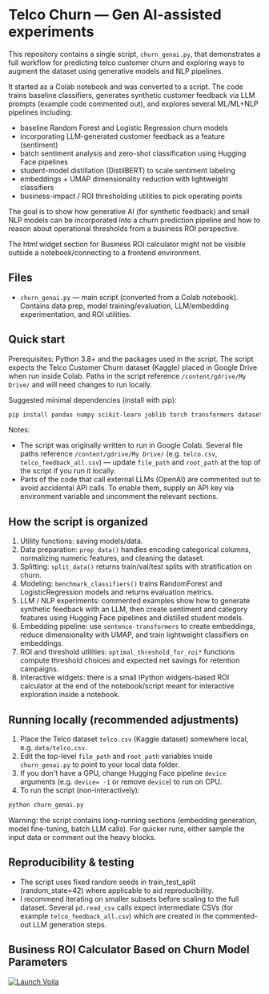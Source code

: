 # Telco Churn — Gen AI-assisted experiments

This repository contains a single script, `churn_genai.py`, that demonstrates a full workflow for predicting telco customer churn and exploring ways to augment the dataset using generative models and NLP pipelines.

It started as a Colab notebook and was converted to a script. The code trains baseline classifiers, generates synthetic customer feedback via LLM prompts (example code commented out), and explores several ML/ML+NLP pipelines including:

- baseline Random Forest and Logistic Regression churn models
- incorporating LLM-generated customer feedback as a feature (sentiment)
- batch sentiment analysis and zero-shot classification using Hugging Face pipelines
- student-model distillation (DistilBERT) to scale sentiment labeling
- embeddings + UMAP dimensionality reduction with lightweight classifiers
- business-impact / ROI thresholding utilities to pick operating points

The goal is to show how generative AI (for synthetic feedback) and small NLP models can be incorporated into a churn prediction pipeline and how to reason about operational thresholds from a business ROI perspective.

The html widget section for Business ROI calculator might not be visible outside a notebook/connecting to a frontend environment.


## Files

- `churn_genai.py` — main script (converted from a Colab notebook). Contains data prep, model training/evaluation, LLM/embedding experimentation, and ROI utilities.

## Quick start

Prerequisites: Python 3.8+ and the packages used in the script. The script expects the Telco Customer Churn dataset (Kaggle) placed in Google Drive when run inside Colab. Paths in the script reference `/content/gdrive/My Drive/` and will need changes to run locally.

Suggested minimal dependencies (install with pip):

```bash
pip install pandas numpy scikit-learn joblib torch transformers datasets sentence-transformers umap-learn ipywidgets
```

Notes:
- The script was originally written to run in Google Colab. Several file paths reference `/content/gdrive/My Drive/` (e.g. `telco.csv`, `telco_feedback_all.csv`) — update `file_path` and `root_path` at the top of the script if you run it locally.
- Parts of the code that call external LLMs (OpenAI) are commented out to avoid accidental API calls. To enable them, supply an API key via environment variable and uncomment the relevant sections.

## How the script is organized

1. Utility functions: saving models/data.
2. Data preparation: `prep_data()` handles encoding categorical columns, normalizing numeric features, and cleaning the dataset.
3. Splitting: `split_data()` returns train/val/test splits with stratification on churn.
4. Modeling: `benchmark_classifiers()` trains RandomForest and LogisticRegression models and returns evaluation metrics.
5. LLM / NLP experiments: commented examples show how to generate synthetic feedback with an LLM, then create sentiment and category features using Hugging Face pipelines and distilled student models.
6. Embedding pipeline: use `sentence-transformers` to create embeddings, reduce dimensionality with UMAP, and train lightweight classifiers on embeddings.
7. ROI and threshold utilities: `optimal_threshold_for_roi*` functions compute threshold choices and expected net savings for retention campaigns.
8. Interactive widgets: there is a small IPython widgets-based ROI calculator at the end of the notebook/script meant for interactive exploration inside a notebook.

## Running locally (recommended adjustments)

1. Place the Telco dataset `telco.csv` (Kaggle dataset) somewhere local, e.g. `data/telco.csv`.
2. Edit the top-level `file_path` and `root_path` variables inside `churn_genai.py` to point to your local data folder.
3. If you don't have a GPU, change Hugging Face pipeline `device` arguments (e.g. `device= -1` or remove `device`) to run on CPU.
4. To run the script (non-interactively):

```bash
python churn_genai.py
```

Warning: the script contains long-running sections (embedding generation, model fine-tuning, batch LLM calls). For quicker runs, either sample the input data or comment out the heavy blocks.

## Reproducibility & testing

- The script uses fixed random seeds in train_test_split (random_state=42) where applicable to aid reproducibility.
- I recommend iterating on smaller subsets before scaling to the full dataset. Several `pd.read_csv` calls expect intermediate CSVs (for example `telco_feedback_all.csv`) which are created in the commented-out LLM generation steps.

## Business ROI Calculator Based on Churn Model Parameters

[![Launch Voila](https://mybinder.org/badge_logo.svg)](https://mybinder.org/v2/gh/PeggyFan/telco_Churn_genai/HEAD?urlpath=voila/render/churn_roi_widget.ipynb)

